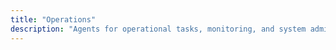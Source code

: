 ```yaml
---
title: "Operations"
description: "Agents for operational tasks, monitoring, and system administration."
---
```

